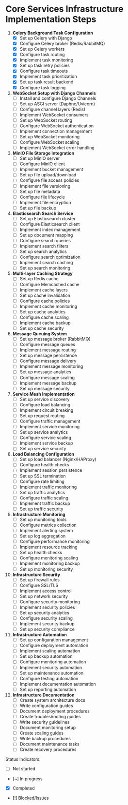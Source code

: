 # Core Services Infrastructure Implementation Steps

1. **Celery Background Task Configuration**
   - [x] Set up Celery with Django
   - [x] Configure Celery broker (Redis/RabbitMQ)
   - [x] Set up Celery workers
   - [x] Configure task routing
   - [x] Implement task monitoring
   - [x] Set up task retry policies
   - [x] Configure task timeouts
   - [x] Implement task prioritization
   - [x] Set up task result backend
   - [x] Configure task logging

2. **WebSocket Setup with Django Channels**
   - [ ] Install and configure Django Channels
   - [ ] Set up ASGI server (Daphne/Uvicorn)
   - [ ] Configure channel layers (Redis)
   - [ ] Implement WebSocket consumers
   - [ ] Set up WebSocket routing
   - [ ] Configure WebSocket authentication
   - [ ] Implement connection management
   - [ ] Set up WebSocket monitoring
   - [ ] Configure WebSocket scaling
   - [ ] Implement WebSocket error handling

3. **MinIO File Storage Integration**
   - [ ] Set up MinIO server
   - [ ] Configure MinIO client
   - [ ] Implement bucket management
   - [ ] Set up file upload/download
   - [ ] Configure file access policies
   - [ ] Implement file versioning
   - [ ] Set up file metadata
   - [ ] Configure file lifecycle
   - [ ] Implement file encryption
   - [ ] Set up file backup

4. **Elasticsearch Search Service**
   - [ ] Set up Elasticsearch cluster
   - [ ] Configure Elasticsearch client
   - [ ] Implement index management
   - [ ] Set up document mapping
   - [ ] Configure search queries
   - [ ] Implement search filters
   - [ ] Set up search analytics
   - [ ] Configure search optimization
   - [ ] Implement search caching
   - [ ] Set up search monitoring

5. **Multi-layer Caching Strategy**
   - [ ] Set up Redis cache
   - [ ] Configure Memcached cache
   - [ ] Implement cache layers
   - [ ] Set up cache invalidation
   - [ ] Configure cache policies
   - [ ] Implement cache monitoring
   - [ ] Set up cache analytics
   - [ ] Configure cache scaling
   - [ ] Implement cache backup
   - [ ] Set up cache security

6. **Message Queuing System**
   - [ ] Set up message broker (RabbitMQ)
   - [ ] Configure message queues
   - [ ] Implement message routing
   - [ ] Set up message persistence
   - [ ] Configure message delivery
   - [ ] Implement message monitoring
   - [ ] Set up message analytics
   - [ ] Configure message scaling
   - [ ] Implement message backup
   - [ ] Set up message security

7. **Service Mesh Implementation**
   - [ ] Set up service discovery
   - [ ] Configure load balancing
   - [ ] Implement circuit breaking
   - [ ] Set up request routing
   - [ ] Configure traffic management
   - [ ] Implement service monitoring
   - [ ] Set up service analytics
   - [ ] Configure service scaling
   - [ ] Implement service backup
   - [ ] Set up service security

8. **Load Balancing Configuration**
   - [ ] Set up load balancer (Nginx/HAProxy)
   - [ ] Configure health checks
   - [ ] Implement session persistence
   - [ ] Set up SSL termination
   - [ ] Configure rate limiting
   - [ ] Implement traffic monitoring
   - [ ] Set up traffic analytics
   - [ ] Configure traffic scaling
   - [ ] Implement traffic backup
   - [ ] Set up traffic security

9. **Infrastructure Monitoring**
   - [ ] Set up monitoring tools
   - [ ] Configure metrics collection
   - [ ] Implement alerting system
   - [ ] Set up log aggregation
   - [ ] Configure performance monitoring
   - [ ] Implement resource tracking
   - [ ] Set up health checks
   - [ ] Configure monitoring scaling
   - [ ] Implement monitoring backup
   - [ ] Set up monitoring security

10. **Infrastructure Security**
    - [ ] Set up firewall rules
    - [ ] Configure SSL/TLS
    - [ ] Implement access control
    - [ ] Set up network security
    - [ ] Configure security monitoring
    - [ ] Implement security policies
    - [ ] Set up security analytics
    - [ ] Configure security scaling
    - [ ] Implement security backup
    - [ ] Set up security compliance

11. **Infrastructure Automation**
    - [ ] Set up configuration management
    - [ ] Configure deployment automation
    - [ ] Implement scaling automation
    - [ ] Set up backup automation
    - [ ] Configure monitoring automation
    - [ ] Implement security automation
    - [ ] Set up maintenance automation
    - [ ] Configure testing automation
    - [ ] Implement documentation automation
    - [ ] Set up reporting automation

12. **Infrastructure Documentation**
    - [ ] Create system architecture docs
    - [ ] Write configuration guides
    - [ ] Document deployment procedures
    - [ ] Create troubleshooting guides
    - [ ] Write security guidelines
    - [ ] Document monitoring setup
    - [ ] Create scaling guides
    - [ ] Write backup procedures
    - [ ] Document maintenance tasks
    - [ ] Create recovery procedures

Status Indicators:
- [ ] Not started
- [~] In progress
- [x] Completed
- [!] Blocked/Issues 